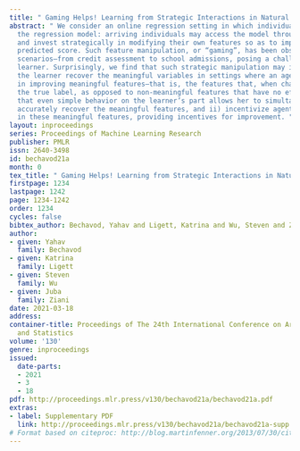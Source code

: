 ```yaml
---
title: " Gaming Helps! Learning from Strategic Interactions in Natural Dynamics "
abstract: " We consider an online regression setting in which individuals adapt to
  the regression model: arriving individuals may access the model throughout the process,
  and invest strategically in modifying their own features so as to improve their
  predicted score. Such feature manipulation, or “gaming”, has been observed in various
  scenarios—from credit assessment to school admissions, posing a challenge for the
  learner. Surprisingly, we find that such strategic manipulation may in fact help
  the learner recover the meaningful variables in settings where an agent can invest
  in improving meaningful features—that is, the features that, when changed, affect
  the true label, as opposed to non-meaningful features that have no effect. We show
  that even simple behavior on the learner’s part allows her to simultaneously i)
  accurately recover the meaningful features, and ii) incentivize agents to invest
  in these meaningful features, providing incentives for improvement. "
layout: inproceedings
series: Proceedings of Machine Learning Research
publisher: PMLR
issn: 2640-3498
id: bechavod21a
month: 0
tex_title: " Gaming Helps! Learning from Strategic Interactions in Natural Dynamics "
firstpage: 1234
lastpage: 1242
page: 1234-1242
order: 1234
cycles: false
bibtex_author: Bechavod, Yahav and Ligett, Katrina and Wu, Steven and Ziani, Juba
author:
- given: Yahav
  family: Bechavod
- given: Katrina
  family: Ligett
- given: Steven
  family: Wu
- given: Juba
  family: Ziani
date: 2021-03-18
address:
container-title: Proceedings of The 24th International Conference on Artificial Intelligence
  and Statistics
volume: '130'
genre: inproceedings
issued:
  date-parts:
  - 2021
  - 3
  - 18
pdf: http://proceedings.mlr.press/v130/bechavod21a/bechavod21a.pdf
extras:
- label: Supplementary PDF
  link: http://proceedings.mlr.press/v130/bechavod21a/bechavod21a-supp.pdf
# Format based on citeproc: http://blog.martinfenner.org/2013/07/30/citeproc-yaml-for-bibliographies/
---
```

